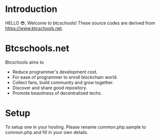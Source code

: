 # Introduction
HELLO :sunglasses:, Welcome to btcschools! These source codes are derived from https://www.btcschools.net. 

# Btcschools.net
Btcschools aims to
* Reduce programmer's development cost.
* For ease of programmer to enroll blockchain world.
* Collect fans, build community and grow together.
* Discover and share good repository.
* Promote beautiness of decentralized techs.

# Setup
To setup one in your hosting. Please rename common.php.sample to common.php and fill in your own details.


